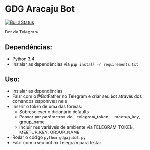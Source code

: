 # GDG Aracaju Bot

[![Build Status](https://travis-ci.org/GDGAracaju/GDGAjuBot.svg?branch=master)](https://travis-ci.org/GDGAracaju/GDGAjuBot)

Bot de Telegram

## Dependências:

- Python 3.4
- Instalar as dependências via `pip install -r requirements.txt`

## Uso:

- Instalar as dependências
- Falar com o @BotFather no Telegram e criar seu bot através dos comandos disponíveis nele
- Inserir o token de uma das formas:
  - Sobrescrever o dicionário defaults
  - Passar por parâmetros via --telegram_token, --meetup_key, --group_name
  - Incluir nas variáveis de ambiente via TELEGRAM_TOKEN, MEETUP_KEY, GROUP_NAME
- Rodar o código `python gdgajubot.py`
- Falar com o seu bot no Telegram para testar

